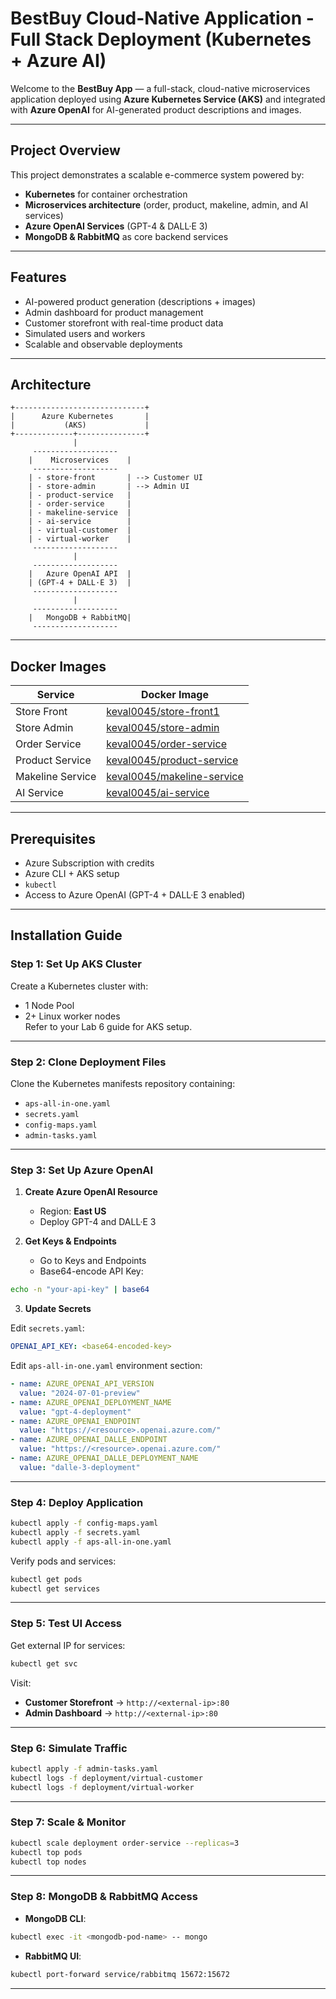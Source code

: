 
# BestBuy Cloud-Native Application - Full Stack Deployment (Kubernetes + Azure AI)

Welcome to the **BestBuy App** — a full-stack, cloud-native microservices application deployed using **Azure Kubernetes Service (AKS)** and integrated with **Azure OpenAI** for AI-generated product descriptions and images.

---

## Project Overview

This project demonstrates a scalable e-commerce system powered by:
- **Kubernetes** for container orchestration  
- **Microservices architecture** (order, product, makeline, admin, and AI services)  
- **Azure OpenAI Services** (GPT-4 & DALL·E 3)  
- **MongoDB & RabbitMQ** as core backend services  

---

## Features

- AI-powered product generation (descriptions + images)  
- Admin dashboard for product management  
- Customer storefront with real-time product data  
- Simulated users and workers  
- Scalable and observable deployments

---

## Architecture

```
+-----------------------------+
|      Azure Kubernetes       |
|           (AKS)             |
+-------------+---------------+
              |
     -------------------
    |    Microservices    |
     -------------------
    | - store-front       | --> Customer UI
    | - store-admin       | --> Admin UI
    | - product-service   |
    | - order-service     |
    | - makeline-service  |
    | - ai-service        |
    | - virtual-customer  |
    | - virtual-worker    |
     -------------------
              |
     -------------------
    |   Azure OpenAI API  |
    | (GPT-4 + DALL·E 3)  |
     -------------------
              |
     -------------------
    |   MongoDB + RabbitMQ|
     -------------------
```

---

## Docker Images

| Service             | Docker Image |
|---------------------|--------------|
| Store Front         | [keval0045/store-front1](https://hub.docker.com/r/keval0045/store-front) |
| Store Admin         | [keval0045/store-admin](https://hub.docker.com/r/keval0045/store-admin) |
| Order Service       | [keval0045/order-service](https://hub.docker.com/r/keval0045/order-service) |
| Product Service     | [keval0045/product-service](https://hub.docker.com/r/keval0045/product-service) |
| Makeline Service    | [keval0045/makeline-service](https://hub.docker.com/r/keval0045/makeline-service) |
| AI Service          | [keval0045/ai-service](https://hub.docker.com/r/keval0045/ai-service) |

---

## Prerequisites

- Azure Subscription with credits  
- Azure CLI + AKS setup  
- `kubectl`  
- Access to Azure OpenAI (GPT-4 + DALL·E 3 enabled)

---

## Installation Guide

### Step 1: Set Up AKS Cluster

Create a Kubernetes cluster with:
- 1 Node Pool
- 2+ Linux worker nodes  
Refer to your Lab 6 guide for AKS setup.

---

### Step 2: Clone Deployment Files

Clone the Kubernetes manifests repository containing:
- `aps-all-in-one.yaml`  
- `secrets.yaml`  
- `config-maps.yaml`  
- `admin-tasks.yaml`

---

### Step 3: Set Up Azure OpenAI

1. **Create Azure OpenAI Resource**  
   - Region: **East US**  
   - Deploy GPT-4 and DALL·E 3

2. **Get Keys & Endpoints**  
   - Go to Keys and Endpoints  
   - Base64-encode API Key:

```bash
echo -n "your-api-key" | base64
```

3. **Update Secrets**

Edit `secrets.yaml`:
```yaml
OPENAI_API_KEY: <base64-encoded-key>
```

Edit `aps-all-in-one.yaml` environment section:
```yaml
- name: AZURE_OPENAI_API_VERSION
  value: "2024-07-01-preview"
- name: AZURE_OPENAI_DEPLOYMENT_NAME
  value: "gpt-4-deployment"
- name: AZURE_OPENAI_ENDPOINT
  value: "https://<resource>.openai.azure.com/"
- name: AZURE_OPENAI_DALLE_ENDPOINT
  value: "https://<resource>.openai.azure.com/"
- name: AZURE_OPENAI_DALLE_DEPLOYMENT_NAME
  value: "dalle-3-deployment"
```

---

### Step 4: Deploy Application

```bash
kubectl apply -f config-maps.yaml
kubectl apply -f secrets.yaml
kubectl apply -f aps-all-in-one.yaml
```

Verify pods and services:

```bash
kubectl get pods
kubectl get services
```

---

### Step 5: Test UI Access

Get external IP for services:

```bash
kubectl get svc
```

Visit:
- **Customer Storefront** → `http://<external-ip>:80`
- **Admin Dashboard** → `http://<external-ip>:80`

---

### Step 6: Simulate Traffic

```bash
kubectl apply -f admin-tasks.yaml
kubectl logs -f deployment/virtual-customer
kubectl logs -f deployment/virtual-worker
```

---

### Step 7: Scale & Monitor

```bash
kubectl scale deployment order-service --replicas=3
kubectl top pods
kubectl top nodes
```

---

### Step 8: MongoDB & RabbitMQ Access

- **MongoDB CLI**:
```bash
kubectl exec -it <mongodb-pod-name> -- mongo
```

- **RabbitMQ UI**:
```bash
kubectl port-forward service/rabbitmq 15672:15672
```

---


